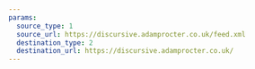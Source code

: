 ```yaml
---
params:
  source_type: 1
  source_url: https://discursive.adamprocter.co.uk/feed.xml
  destination_type: 2
  destination_url: https://discursive.adamprocter.co.uk/
---
```

